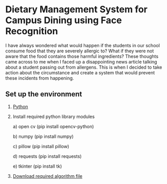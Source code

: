 # Dietary Management System for Campus Dining using Face Recognition

I have always wondered what would happen if the students in our school consume food that they are severely allergic to? 
What if they were not aware that the food contains those harmful ingredients? 
These thoughts came across to me when I faced up a disappointing news article talking about a student passing out from allergens. 
This is when I decided to take action about the circumstance and create a system that would prevent these incidents from happening. 

## Set up the environment 
1. [Python]([url](https://www.python.org/downloads/))
2. Install required python library modules
   
   a) open cv (pip install opencv-python)
   
   b) numpy (pip install numpy)
   
   c) pillow (pip install pillow)
   
   d) requests (pip install requests)
   
   e) tkinter (pip install tk)
   
4. [Download required algorithm file]([url](https://github.com/kipr/opencv/blob/master/data/haarcascades/haarcascade_frontalface_default.xml))


